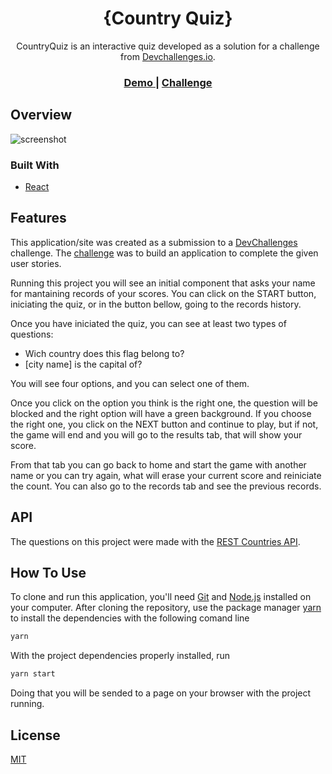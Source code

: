 <h1 align="center">{Country Quiz}</h1>

<div align="center">
   CountryQuiz is an interactive quiz developed as a solution for a challenge from  <a href="http://devchallenges.io" target="_blank">Devchallenges.io</a>.
</div>

<div align="center">
  <h3>
    <a href="https://{your-demo-link.your-domain}">
      Demo
    </a>
    <span> | </span>
    <a href="https://devchallenges.io/challenges/mM1UIenRhK808W8qmLWv">
      Challenge
    </a>
  </h3>
</div>

## Overview

![screenshot]('../../src/Assets/Overview.png')

### Built With

- [React](https://reactjs.org/)

## Features

This application/site was created as a submission to a [DevChallenges](https://devchallenges.io/challenges) challenge. The [challenge](https://devchallenges.io/challenges/mM1UIenRhK808W8qmLWv) was to build an application to complete the given user stories.

Running this project you will see an initial component that asks your name for mantaining records of your scores. You can click on the START button, iniciating the quiz, or in the button bellow, going to the records history.

Once you have iniciated the quiz, you can see at least two types of questions:
<ul>
  <li>Wich country does this flag belong to?</li>
  <li>[city name] is the capital of?</li>
</ul>

You will see four options, and you can select one of them.

Once you click on the option you think is the right one, the question will be blocked and the right option will have a green background. If you choose the right one, you click on the NEXT button and continue to play, but if not, the game will end and you will go to the results tab, that will show your score.

From that tab you can go back to home and start the game with another name or you can try again, what will erase your current score and reiniciate the count. You can also go to the records tab and see the previous records.

## API

The questions on this project were made with the <a href="https://restcountries.com/">REST Countries API</a>.

## How To Use

To clone and run this application, you'll need [Git](https://git-scm.com) and [Node.js](https://nodejs.org/en/download/) installed on your computer. After cloning the repository, use the package manager <a href="https://yarnpkg.com/" target="_blank" rel="noreferrer">yarn</a> to install the dependencies with the following comand line

```bash
yarn
```
With the project dependencies properly installed, run

```bash
yarn start
```
Doing that you will be sended to a page on your browser with the project running.

## License
[MIT](https://choosealicense.com/licenses/mit/)
